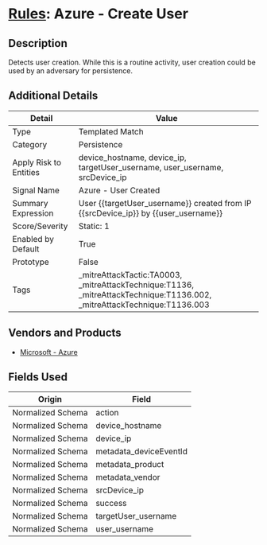 # [Rules](README.md): Azure - Create User

## Description
Detects user creation. While this is a routine activity, user creation could be used by an adversary for persistence.

## Additional Details
|Detail|Value|
|----|----|
|Type|Templated Match|
|Category|Persistence|
|Apply Risk to Entities|device_hostname, device_ip, targetUser_username, user_username, srcDevice_ip|
|Signal Name|Azure - User Created|
|Summary Expression|User {{targetUser_username}} created from IP {{srcDevice_ip}} by {{user_username}}|
|Score/Severity|Static: 1|
|Enabled by Default|True|
|Prototype|False|
|Tags|_mitreAttackTactic:TA0003, _mitreAttackTechnique:T1136, _mitreAttackTechnique:T1136.002, _mitreAttackTechnique:T1136.003|
## Vendors and Products
- [Microsoft - Azure](../products/a1225af5-e778-4068-a9a2-47da93d1ff24.md)


## Fields Used

|Origin|Field|
|----|----|
|Normalized Schema|action|
|Normalized Schema|device_hostname|
|Normalized Schema|device_ip|
|Normalized Schema|metadata_deviceEventId|
|Normalized Schema|metadata_product|
|Normalized Schema|metadata_vendor|
|Normalized Schema|srcDevice_ip|
|Normalized Schema|success|
|Normalized Schema|targetUser_username|
|Normalized Schema|user_username|


